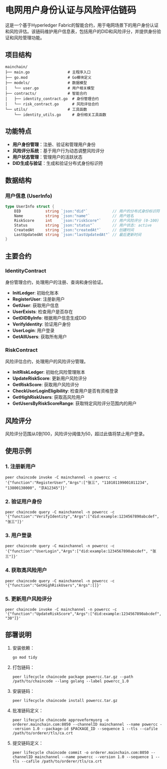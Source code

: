 # 电网用户身份认证与风险评估链码

这是一个基于Hyperledger Fabric的智能合约，用于电网场景下的用户身份认证和风险评估。该链码维护用户信息表，包括用户的DID和风险评分，并提供身份验证和风险管理功能。

## 项目结构

```
mainchain/
├── main.go                 # 主程序入口
├── go.mod                  # Go模块定义
├── models/                 # 数据模型
│   └── user.go             # 用户相关模型
├── contracts/              # 智能合约
│   ├── identity_contract.go  # 身份管理合约
│   └── risk_contract.go      # 风险评估合约
└── utils/                  # 工具函数
    └── identity_utils.go     # 身份相关工具函数
```

## 功能特点

- **用户身份管理**：注册、验证和管理用户身份
- **风险评分系统**：基于用户行为动态调整风险评分
- **用户状态管理**：管理用户的活跃状态
- **DID生成与验证**：生成和验证分布式身份标识符

## 数据结构

### 用户信息 (UserInfo)

```go
type UserInfo struct {
    DID           string `json:"did"`           // 用户的分布式身份标识符
    Name          string `json:"name"`          // 用户姓名
    RiskScore     int    `json:"riskScore"`     // 用户风险评分 (0-100)
    Status        string `json:"status"`        // 用户状态: active
    CreatedAt     string `json:"createdAt"`     // 创建时间
    LastUpdatedAt string `json:"lastUpdatedAt"` // 最后更新时间
}
```

## 主要合约

### IdentityContract

身份管理合约，处理用户的注册、查询和身份验证。

- **InitLedger**: 初始化账本
- **RegisterUser**: 注册新用户
- **GetUser**: 获取用户信息
- **UserExists**: 检查用户是否存在
- **GetDIDByInfo**: 根据用户信息生成DID
- **VerifyIdentity**: 验证用户身份
- **UserLogin**: 用户登录
- **GetAllUsers**: 获取所有用户

### RiskContract

风险评估合约，处理用户的风险评分管理。

- **InitRiskLedger**: 初始化风险管理账本
- **UpdateRiskScore**: 更新用户风险评分
- **GetRiskScore**: 获取用户风险评分
- **CheckUserLoginEligibility**: 检查用户是否有资格登录
- **GetHighRiskUsers**: 获取高风险用户
- **GetUsersByRiskScoreRange**: 获取特定风险评分范围内的用户

## 风险评分

风险评分范围从0到100，风险评分阈值为50，超过此值将禁止用户登录。

## 使用示例

### 1. 注册新用户

```
peer chaincode invoke -C mainchannel -n powercc -c '{"function":"RegisterUser","Args":["张三", "110101199001011234", "13800138000", "京A12345"]}'
```

### 2. 验证用户身份

```
peer chaincode query -C mainchannel -n powercc -c '{"function":"VerifyIdentity","Args":["did:example:1234567890abcdef", "张三"]}'
```

### 3. 用户登录

```
peer chaincode query -C mainchannel -n powercc -c '{"function":"UserLogin","Args":["did:example:1234567890abcdef", "张三"]}'
```

### 4. 获取高风险用户

```
peer chaincode query -C mainchannel -n powercc -c '{"function":"GetHighRiskUsers","Args":[]}'
```

### 5. 更新用户风险评分

```
peer chaincode invoke -C mainchannel -n powercc -c '{"function":"UpdateRiskScore","Args":["did:example:1234567890abcdef", "30"]}'
```

## 部署说明

1. 安装依赖：
   ```
   go mod tidy
   ```

2. 打包链码：
   ```
   peer lifecycle chaincode package powercc.tar.gz --path /path/to/chaincode --lang golang --label powercc_1.0
   ```

3. 安装链码：
   ```
   peer lifecycle chaincode install powercc.tar.gz
   ```

4. 批准链码定义：
   ```
   peer lifecycle chaincode approveformyorg -o orderer.mainchain.com:8050 --channelID mainchannel --name powercc --version 1.0 --package-id $PACKAGE_ID --sequence 1 --tls --cafile /path/to/orderer/tls/ca.crt
   ```

5. 提交链码定义：
   ```
   peer lifecycle chaincode commit -o orderer.mainchain.com:8050 --channelID mainchannel --name powercc --version 1.0 --sequence 1 --tls --cafile /path/to/orderer/tls/ca.crt
   ```